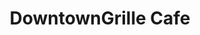 ---
title: 'DowntownGrille Cafe'
layout: 'layouts/home.html'
intro:
  eyebrow: 'Open Daily 7AM - 3PM. Breakfast everyday until 11 AM.'
  main: '33 South Main Street  Wolfeboro, N.H. 603-569-4504'
  summary: 'TBD'
  buttonText: 'Download Our Menu'
  buttonUrl: '/menu'
  image: '/images/logo.png'
  imageAlt: 'DowntownGrille Cafe logo a ship with a brown sail and a blue sail.'
  soups: 'French Onion, Chicken Noodle, Minestrone'
  specials: 'Lobster Roll, Three-Bean Burrito, Meatloaf'
breakfast:
  title: 'Breakfast'
  summary: 'Wraps'
  summaryTwo: 'Breakfast Sandwiches'
  summaryThree: 'Eggs & Omeletes'
  summaryFour: 'Baked Goods'
  summaryFive: 'Waffles/More'
lunch:
  title: 'Lunch'
  summarySix: 'Cold Sandwiches'
  summarySeven: 'Hot Sandwiches'
  summaryEight: 'Sides'
  summaryNine: 'Soups/Salads'
miscellaneous:
  summaryTen: 'Additions'
  summaryEleven: 'Lattes'
metaDesc: 'The friendly staff of the Downtown Grille Cafe warmly welcomes guests to our beautiful location in Wolfeboro, New Hampshire. We offer the finest organic and fair-trade gourmet coffee and tea, several gluten-free options, and unique and delicious breakfast and lunch menus.'
---